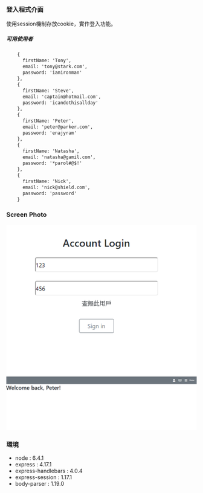### 登入程式介面
使用session機制存放cookie，實作登入功能。

##### 可用使用者
```
    {
      firstName: 'Tony',
      email: 'tony@stark.com',
      password: 'iamironman'
    },
    {
      firstName: 'Steve',
      email: 'captain@hotmail.com',
      password: 'icandothisallday'
    },
    {
      firstName: 'Peter',
      email: 'peter@parker.com',
      password: 'enajyram'
    },
    {
      firstName: 'Natasha',
      email: 'natasha@gamil.com',
      password: '*parol#@$!'
    },
    {
      firstName: 'Nick',
      email: 'nick@shield.com',
      password: 'password'
    }
```

### Screen Photo

![image](https://github.com/YenLai/Login-Interface/blob/master/image/%E7%99%BB%E5%85%A5%E7%95%AB%E9%9D%A2.PNG)
![image](https://github.com/YenLai/Login-Interface/blob/master/image/%E7%99%BB%E5%85%A5%E6%88%90%E5%8A%9F.PNG)

### 環境
- node : 6.4.1
- express : 4.17.1
- express-handlebars : 4.0.4
- express-session : 1.17.1
- body-parser : 1.19.0

